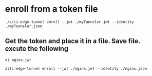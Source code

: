 # enroll from a token file
```
./ziti-edge-tunnel enroll --jwt ./myTunneler.jwt --identity ./myTunneler.json
```

## Get the token and place it in a file. Save  file. excute the following
```
vi nginx.jwt
```
```
ziti-edge-tunnel enroll --jwt ./nginx.jwt --identity ./nginx.json
```
